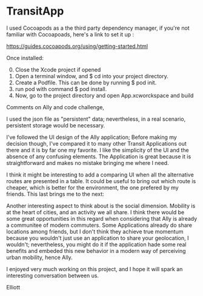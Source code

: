 # TransitApp

I used Cocoapods as a the third party dependency manager, if you're not familiar with Cocoapoads, here's a link to set it up :

https://guides.cocoapods.org/using/getting-started.html

Once installed:

0. Close the Xcode project if opened 
1. Open a terminal window, and $ cd into your project directory.
2. Create a Podfile. This can be done by running $ pod init.
3. run pod with command $ pod install.
4. Now, go to the project directory and open App.xcworckspace and build


Comments on Ally and code challenge,

I used the json file as "persistent" data; nevertheless, in a real scenario, persistent storage would be necessary.

I've followed the UI design of the Ally application; Before making my decision though, I've compared it to many other Transit Applications out there and it is by far one my favorite. I like the simplicity of the UI and the absence of any confusing elements. The Application is great because it is straightforward and makes no mistake bringing me where I need.

I think it might be interesting to add a comparing UI when all the alternative routes are presented in a table. It could be useful to bring out which route is cheaper, which is better for the environment, the one prefered by my friends. This last brings me to the next:

Another interesting aspect to think about is the social dimension. Mobility is at the heart of cities, and an activity we all share. I  think there would be some great opportunities in this regard when considering that Ally is already a communitee of modern commuters.  Some Applications already do share locations among friends, but I don't think they achieve true momentum because you wouldn't just use an application to share your geolocation, I wouldn't; nevertheless, you might do it if the application hade some real benefits and embeded this new behavior in a modern way of perceiving urban mobility, hence Ally.

I enjoyed very much working on this project, and I hope it will spark an interesting conversation between us. 

Elliott


